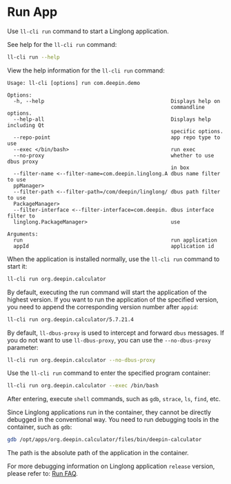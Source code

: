 <!--
SPDX-FileCopyrightText: 2023 UnionTech Software Technology Co., Ltd.

SPDX-License-Identifier: LGPL-3.0-or-later
-->

# Run App

Use `ll-cli run` command to start a Linglong application.

See help for the `ll-cli run` command:

```bash
ll-cli run --help
```

View the help information for the `ll-cli run` command:

```text
Usage: ll-cli [options] run com.deepin.demo

Options:
  -h, --help                                         Displays help on
                                                     commandline options.
  --help-all                                         Displays help including Qt
                                                     specific options.
  --repo-point                                       app repo type to use
  --exec </bin/bash>                                 run exec
  --no-proxy                                         whether to use dbus proxy
                                                     in box
  --filter-name <--filter-name=com.deepin.linglong.A dbus name filter to use
  ppManager>
  --filter-path <--filter-path=/com/deepin/linglong/ dbus path filter to use
  PackageManager>
  --filter-interface <--filter-interface=com.deepin. dbus interface filter to
  linglong.PackageManager>                           use

Arguments:
  run                                                run application
  appId                                              application id
```

When the application is installed normally, use the `ll-cli run` command to start it:

```bash
ll-cli run org.deepin.calculator
```

By default, executing the run command will start the application of the highest version. If you want to run the application of the specified version, you need to append the corresponding version number after `appid`:

```bash
ll-cli run org.deepin.calculator/5.7.21.4
```

By default, `ll-dbus-proxy` is used to intercept and forward `dbus` messages. If you do not want to use `ll-dbus-proxy`, you can use the `--no-dbus-proxy` parameter:

```bash
ll-cli run org.deepin.calculator --no-dbus-proxy
```

Use the `ll-cli run` command to enter the specified program container:

```bash
ll-cli run org.deepin.calculator --exec /bin/bash
```

After entering, execute `shell` commands, such as `gdb`, `strace`, `ls`, `find`, etc.

Since Linglong applications run in the container, they cannot be directly debugged in the conventional way. You need to run debugging tools in the container, such as `gdb`:

```bash
gdb /opt/apps/org.deepin.calculator/files/bin/deepin-calculator
```

The path is the absolute path of the application in the container.

For more debugging information on Linglong application `release` version, please refer to: [Run FAQ](../debug/faq.md).

